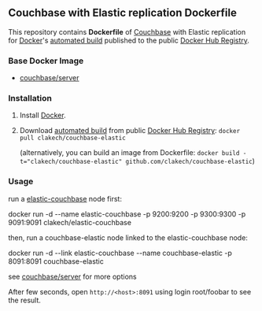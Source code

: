 ## Couchbase with Elastic replication Dockerfile

This repository contains **Dockerfile** of [Couchbase](http://www.couchbase.com/) with Elastic replication for [Docker](https://www.docker.com/)'s [automated build](https://registry.hub.docker.com/u/clakech/couchbase-elastic/) published to the public [Docker Hub Registry](https://registry.hub.docker.com/).

### Base Docker Image

* [couchbase/server](https://hub.docker.com/r/couchbase/server/)


### Installation

1. Install [Docker](https://www.docker.com/).

2. Download [automated build](https://registry.hub.docker.com/u/clakech/couchbase-elastic/) from public [Docker Hub Registry](https://registry.hub.docker.com/): `docker pull clakech/couchbase-elastic`

   (alternatively, you can build an image from Dockerfile: `docker build -t="clakech/couchbase-elastic" github.com/clakech/couchbase-elastic`)


### Usage

   run a [elastic-couchbase](https://registry.hub.docker.com/u/clakech/couchbase-elastic/) node first:
   
   docker run -d --name elastic-couchbase -p 9200:9200 -p 9300:9300 -p 9091:9091 clakech/elastic-couchbase
   
   then, run a couchbase-elastic node linked to the elastic-couchbase node:

   docker run -d --link elastic-couchbase --name couchbase-elastic -p 8091:8091 couchbase-elastic

see [couchbase/server](https://hub.docker.com/r/couchbase/server/) for more options

After few seconds, open `http://<host>:8091` using login root/foobar to see the result.
